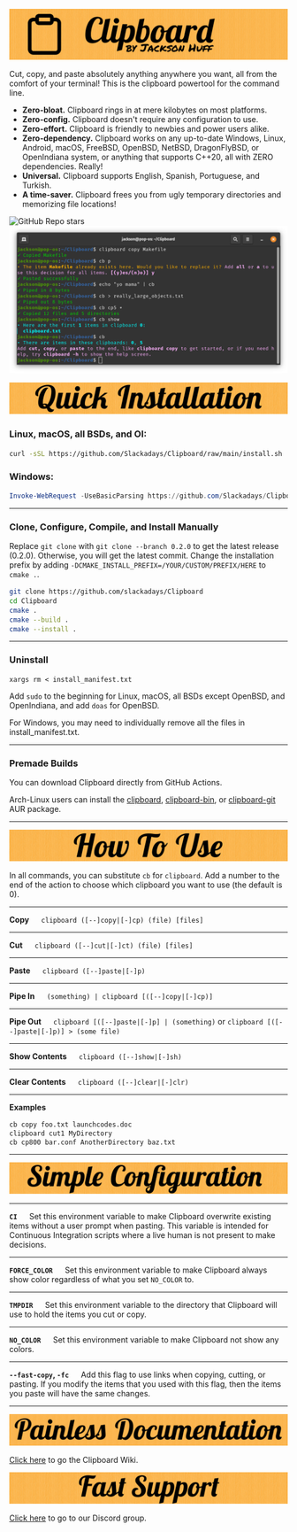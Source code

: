 ![Clipboard Banner](readme_assets/CBBanner.png)

Cut, copy, and paste absolutely anything anywhere you want, all from the comfort of your terminal! This is the clipboard powertool for the command line.

- **Zero-bloat.** Clipboard rings in at mere kilobytes on most platforms.
- **Zero-config.** Clipboard doesn't require any configuration to use.
- **Zero-effort.** Clipboard is friendly to newbies and power users alike.
- **Zero-dependency.** Clipboard works on any up-to-date Windows, Linux, Android, macOS, FreeBSD, OpenBSD, NetBSD, DragonFlyBSD, or OpenIndiana system, or anything that supports C++20, all with ZERO dependencies. Really!
- **Universal.** Clipboard supports English, Spanish, Portuguese, and Turkish.
- **A time-saver.** Clipboard frees you from ugly temporary directories and memorizing file locations!

![GitHub Repo stars](https://img.shields.io/github/stars/slackadays/clipboard?style=for-the-badge)
![Clipboard Demo Image](readme_assets/CBDemo.png)

![Quick Installation](readme_assets/CBQuickInstallation.png)
### Linux, macOS, all BSDs, and OI:
```bash
curl -sSL https://github.com/Slackadays/Clipboard/raw/main/install.sh | sh
```
### Windows:
```powershell
Invoke-WebRequest -UseBasicParsing https://github.com/Slackadays/Clipboard/raw/main/install.ps1 | powershell
```

---

### Clone, Configure, Compile, and Install Manually
Replace `git clone` with `git clone --branch 0.2.0` to get the latest release (0.2.0). Otherwise, you will get the latest commit. Change the installation prefix by adding `-DCMAKE_INSTALL_PREFIX=/YOUR/CUSTOM/PREFIX/HERE` to `cmake .`.
```bash
git clone https://github.com/slackadays/Clipboard 
cd Clipboard
cmake .
cmake --build .
cmake --install .
```

---

### Uninstall
```
xargs rm < install_manifest.txt
```
Add `sudo` to the beginning for Linux, macOS, all BSDs except OpenBSD, and OpenIndiana, and add `doas` for OpenBSD.

For Windows, you may need to individually remove all the files in install_manifest.txt.

---

### Premade Builds

You can download Clipboard directly from GitHub Actions.

Arch-Linux users can install the [clipboard](https://aur.archlinux.org/packages/clipboard), [clipboard-bin](https://aur.archlinux.org/packages/clipboard-bin), or [clipboard-git](https://aur.archlinux.org/packages/clipboard-git) AUR package.

---

![How To Use](readme_assets/CBHowToUse.png)

In all commands, you can substitute `cb` for `clipboard`. 
Add a number to the end of the action to choose which clipboard you want to use (the default is 0). 

---

**Copy** &emsp; `clipboard ([--]copy|[-]cp) (file) [files]`

---

**Cut** &emsp; `clipboard ([--]cut|[-]ct) (file) [files]`

---

**Paste** &emsp; `clipboard ([--]paste|[-]p)`

---

**Pipe In** &emsp; `(something) | clipboard [([--]copy|[-]cp)]`

---

**Pipe Out** &emsp; `clipboard [([--]paste|[-]p] | (something)` or `clipboard [([--]paste|[-]p)] > (some file)`

---

**Show Contents** &emsp; `clipboard ([--]show|[-]sh)`

---

**Clear Contents** &emsp; `clipboard ([--]clear|[-]clr)`

---

**Examples**

```
cb copy foo.txt launchcodes.doc
clipboard cut1 MyDirectory
cb cp800 bar.conf AnotherDirectory baz.txt
```

---

![Simple Configuration](readme_assets/CBSimpleConfiguration.png)

---

**`CI`** &emsp; Set this environment variable to make Clipboard overwrite existing items without a user prompt when pasting. This variable is intended for Continuous Integration scripts where a live human is not present to make decisions.

---

**`FORCE_COLOR`** &emsp; Set this environment variable to make Clipboard always show color regardless of what you set `NO_COLOR` to.

---

**`TMPDIR`** &emsp; Set this environment variable to the directory that Clipboard will use to hold the items you cut or copy.

---

**`NO_COLOR`** &emsp; Set this environment variable to make Clipboard not show any colors.

---

**`--fast-copy`, `-fc`** &emsp; Add this flag to use links when copying, cutting, or pasting. If you modify the items that you used with this flag, then the items you paste will have the same changes.

---

![Painless Documentation](readme_assets/CBPainlessDocumentation.png)

[Click here](https://github.com/Slackadays/Clipboard/wiki) to go the Clipboard Wiki.

![Fast Support](readme_assets/CBFastSupport.png)

[Click here](https://discord.gg/J6asnc3pEG) to go to our Discord group.
